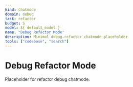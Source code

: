 ```yaml
---
kind: chatmode
domain: debug
task: refactor
budget: S
model: ${ default_model }
name: "Debug Refactor Mode"
description: Minimal debug.refactor chatmode placeholder
tools: ["codebase", "search"]
---
```


# Debug Refactor Mode

Placeholder for refactor debug chatmode.
